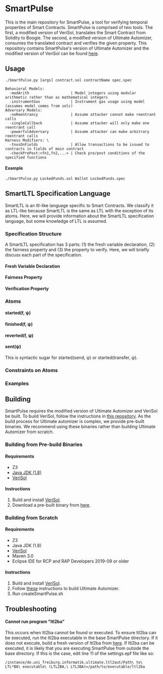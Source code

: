# SmartPulse
This is the main repository for SmartPulse, a tool for verifying temporal properties of Smart Contracts. SmartPulse is comprised of two tools. The first, a modified version of VeriSol, translates the Smart Contract from Solidity to Boogie. The second, a modified version of Ultimate Automizer, consumes the translated contract and verifies the given property. This repository contains SmartPulse's version of Ultimate Automizer and the modified version of VeriSol can be found [here](https://github.com/utopia-group/verisol).

## Usage
```
./SmartPulse.py [args] contract.sol contractName spec.spec 

Behavioral Models: 
  -modArith                   | Model integers using modular arithmetic rather than as mathematical integers 
  -instrumentGas              | Instrument gas usage using model (assumes model comes from solc) 
Adversary Models: 
  -noReentrancy               | Assume attacker cannot make reentrant calls 
  -singleCallback             | Assume attacker will only make one reentrant call 
  -powerfulAdversary          | Assume attacker can make arbitrary reentrant calls 
Harness Modifiers: \
  -tnxsOnFields               | Allow transactions to be issued to contracts in fields of main contract 
  -checkPrePost:<fn1,fn2,...> | Check pre/post conditions of the specified functions 
```
#### Example
```
./SmartPulse.py LockedFunds.sol Wallet LockedFunds.spec
```

## SmartLTL Specification Language
SmartLTL is an ltl-like language specific to Smart Contracts. We classify it as LTL-like because SmartLTL is the same as LTL with the exception of its atoms. Here, we will provide information about the SmartLTL specification language, but some knowledge of LTL is assumed.
### Specification Structure
A SmartLTL specification has 3 parts: (1) the fresh variable declaration, (2) the fairness property and (3) the property to verify. Here, we will briefly discuss each part of the specification.
#### Fresh Variable Declaration
#### Fairness Property
#### Verification Property
### Atoms
#### started(f, &#968;)
#### finished(f, &#968;)
#### reverted(f, &#968;)
#### sent(&#968;)
This is syntactic sugar for started(send, &#968;) or started(transfer, &#968;).

### Constraints on Atoms
### Examples

## Building
SmartPulse requires the modified version of Ultimate Automizer and VeriSol be built. To build VeriSol, follow the instructions in [this repository](https://github.com/utopia-group/verisol). As the build process for Ultimate automizer is complex, we provide pre-built binaries. We recommend using these binaries rather than building Ultimate Automizer from scratch.

### Building from Pre-build Binaries

#### Requirements
 * Z3
 * [Java JDK (1.8)](https://www.oracle.com/java/technologies/javase/javase-jdk8-downloads.html)
 * [VeriSol](https://github.com/utopia-group/verisol)

#### Instructions
1. Build and install [VeriSol](https://github.com/utopia-group/verisol).
2. Download a pre-built binary from [here](https://github.com/utopia-group/SmartPulseTool/releases).

### Building from Scratch

#### Requirements
 * Z3
 * Java JDK (1.8)
 * [VeriSol](https://github.com/utopia-group/verisol)
 * Maven 3.0
 * Eclipse IDE for RCP and RAP Developers 2019-09 or older

#### Instructions
1. Build and install [VeriSol](https://github.com/utopia-group/verisol).
2. Follow [these](https://github.com/ultimate-pa/ultimate/wiki/Installation/2979de9af052431d7923beeb8a77dacc23d5e528) instructions to build Ultimate Automizer.
3. Run createSmartPulse.sh

## Troubleshooting
#### Cannot run program "ltl2ba"
This occurs when ltl2ba cannot be found or executed. To ensure ltl2ba can be executed, run the ltl2ba executable in the base SmartPulse directory. If it does not execute, build a fresh version of ltl2ba from [here](http://www.lsv.fr/~gastin/ltl2ba/download.php). If ltl2ba can be executed, it is likely that you are executing SmartPulse from outside the base directory. If this is the case, edit line 11 of the settings.epf file like so:
```
/instance/de.uni_freiburg.informatik.ultimate.ltl2aut/Path\ to\ LTL*BA\ executable\ (LTL2BA,\ LTL3BA)=/path/to/executable/ltl2ba
```